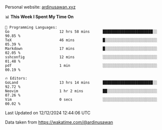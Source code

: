 Personal website: [ardinusawan.xyz](https://ardinusawan.xyz)

<!--START_SECTION:waka-->
📊 **This Week I Spent My Time On** 

```text
💬 Programming Languages: 
Go                       12 hrs 58 mins      ███████████████████████░░   90.85 % 
TeX                      46 mins             █░░░░░░░░░░░░░░░░░░░░░░░░   05.39 % 
Markdown                 17 mins             █░░░░░░░░░░░░░░░░░░░░░░░░   02.05 % 
sshconfig                12 mins             ░░░░░░░░░░░░░░░░░░░░░░░░░   01.48 % 
pdf                      1 min               ░░░░░░░░░░░░░░░░░░░░░░░░░   00.19 % 

🔥 Editors: 
GoLand                   13 hrs 14 mins      ███████████████████████░░   92.72 % 
Neovim                   1 hr 2 mins         ██░░░░░░░░░░░░░░░░░░░░░░░   07.26 % 
Vim                      0 secs              ░░░░░░░░░░░░░░░░░░░░░░░░░   00.02 % 
```


 Last Updated on 12/12/2024 12:44:06 UTC
<!--END_SECTION:waka-->
Data taken from https://wakatime.com/@ardinusawan
